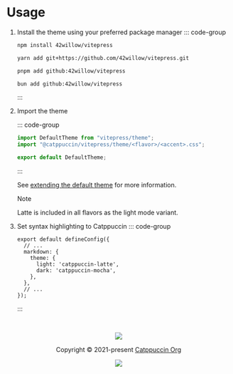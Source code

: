 # Usage

1. Install the theme using your preferred package manager
   ::: code-group

   ```bash [npm]
   npm install 42willow/vitepress
   ```

   ```bash [Yarn]
   yarn add git+https://github.com/42willow/vitepress.git
   ```

   ```bash [pnpm]
   pnpm add github:42willow/vitepress
   ```

   ```bash [Bun]
   bun add github:42willow/vitepress
   ```

   :::

2. Import the theme

   ::: code-group

   ```ts {2} [.vitepress/theme/index.ts]
   import DefaultTheme from "vitepress/theme";
   import "@catppuccin/vitepress/theme/<flavor>/<accent>.css";

   export default DefaultTheme;
   ```

   :::

   See [extending the default theme](https://vitepress.dev/guide/extending-default-theme#extending-the-default-theme) for more information.

   > [!NOTE]
   > Latte is included in all flavors as the light mode variant.

3. Set syntax highlighting to Catppuccin
   ::: code-group

   ```ts{6} [.vitepress/config.mts]
   export default defineConfig({
     // ...
     markdown: {
       theme: {
         light: 'catppuccin-latte',
         dark: 'catppuccin-mocha',
       },
     },
     // ...
   });
   ```

   :::

&nbsp;

<p align="center">
	<img src="https://raw.githubusercontent.com/catppuccin/catppuccin/main/assets/footers/gray0_ctp_on_line.svg?sanitize=true" />
</p>

<p align="center">
	Copyright &copy; 2021-present <a href="https://github.com/catppuccin" target="_blank">Catppuccin Org</a>
</p>

<p align="center">
	<a href="https://github.com/catppuccin/catppuccin/blob/main/LICENSE"><img src="https://img.shields.io/static/v1.svg?style=for-the-badge&label=License&message=MIT&logoColor=d9e0ee&colorA=363a4f&colorB=b7bdf8"/></a>
</p>
